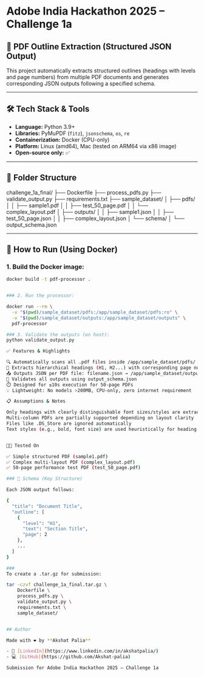 # Adobe India Hackathon 2025 – Challenge 1a  
## 📄 PDF Outline Extraction (Structured JSON Output)

This project automatically extracts structured outlines (headings with levels and page numbers) from multiple PDF documents and generates corresponding JSON outputs following a specified schema.

---

## 🛠️ Tech Stack & Tools
- **Language:** Python 3.9+
- **Libraries:** PyMuPDF (`fitz`), `jsonschema`, `os`, `re`
- **Containerization:** Docker (CPU-only)
- **Platform:** Linux (amd64), Mac (tested on ARM64 via x86 image)
- **Open-source only:** ✅

---

## 📁 Folder Structure

challenge_1a_final/
├── Dockerfile
├── process_pdfs.py
├── validate_output.py
├── requirements.txt
├── sample_dataset/
│ ├── pdfs/
│ │ ├── sample1.pdf
│ │ ├── test_50_page.pdf
│ │ └── complex_layout.pdf
│ ├── outputs/
│ │ ├── sample1.json
│ │ ├── test_50_page.json
│ │ ├── complex_layout.json
│ └── schema/
│ └── output_schema.json


---

## 🚀 How to Run (Using Docker)

### 1. Build the Docker image:
```bash
docker build -t pdf-processor .


### 2. Run the processor:

docker run --rm \
  -v "$(pwd)/sample_dataset/pdfs:/app/sample_dataset/pdfs:ro" \
  -v "$(pwd)/sample_dataset/outputs:/app/sample_dataset/outputs" \
  pdf-processor

### 3. Validate the outputs (on host):
python validate_output.py

✅ Features & Highlights

🔍 Automatically scans all .pdf files inside /app/sample_dataset/pdfs/
🧠 Extracts hierarchical headings (H1, H2...) with corresponding page numbers
📤 Outputs JSON per PDF file: filename.json → /app/sample_dataset/outputs
🔐 Validates all outputs using output_schema.json
⏱️ Designed for ≤10s execution for 50-page PDFs
💡 Lightweight: No models >200MB, CPU-only, zero internet requirement

📋 Assumptions & Notes

Only headings with clearly distinguishable font sizes/styles are extracted
Multi-column PDFs are partially supported depending on layout clarity
Files like .DS_Store are ignored automatically
Text styles (e.g., bold, font size) are used heuristically for heading levels


👨‍🔬 Tested On

✅ Simple structured PDF (sample1.pdf)
✅ Complex multi-layout PDF (complex_layout.pdf)
✅ 50-page performance test PDF (test_50_page.pdf)

### 📄 Schema (Key Structure)

Each JSON output follows:

{
  "title": "Document Title",
  "outline": [
    {
      "level": "H1",
      "text": "Section Title",
      "page": 2
    },
    ...
  ]
}

###
To create a .tar.gz for submission:

tar -czvf challenge_1a_final.tar.gz \
    Dockerfile \
    process_pdfs.py \
    validate_output.py \
    requirements.txt \
    sample_dataset/


## Author

Made with ❤️ by **Akshat Palia**

- 💼 [LinkedIn](https://www.linkedin.com/in/akshatpalia/)
- 💻 [GitHub](https://github.com/Akshat-palia)

Submission for Adobe India Hackathon 2025 – Challenge 1a
